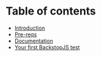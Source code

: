 # Table of contents

* [Introduction](README.md)
* [Pre-reqs](introduction.md)
* [Documentation](documentation.md)
* [Your first BackstopJS test](your-first-backstopjs-test.md)

